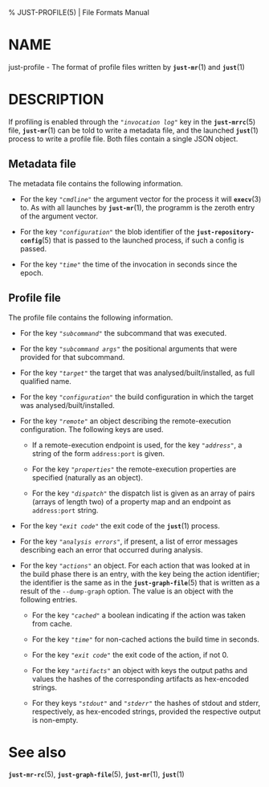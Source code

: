 % JUST-PROFILE(5) | File Formats Manual

NAME
====

just-profile - The format of profile files written by **`just-mr`**(1) and **`just`**(1)

DESCRIPTION
===========

If profiling is enabled through the *`"invocation log"`* key in
the **`just-mrrc`**(5) file, **`just-mr`**(1) can be told to write
a metadata file, and the launched **`just`**(1) process to write a
profile file. Both files contain a single JSON object.

Metadata file
--------------

The metadata file contains the following information.

- For the key *`"cmdline"`* the argument vector for the process it
  will **`execv`**(3) to. As with all launches by **`just-mr`**(1),
  the programm is the zeroth entry of the argument vector.

- For the key *`"configuration"`* the blob identifier of the
  **`just-repository-config`**(5) that is passed to the launched process,
  if such a config is passed.

- For the key *`"time"`* the time of the invocation in seconds since
  the epoch.

Profile file
------------

The profile file contains the following information.

- For the key *`"subcommand"`* the subcommand that was executed.

- For the key *`"subcommand args"`* the positional arguments that were
  provided for that subcommand.

- For the key *`"target"`* the target that was analysed/built/installed, as
  full qualified name.

- For the key *`"configuration"`* the build configuration in which the
  target was analysed/built/installed.

- For the key *`"remote"`* an object describing the remote-execution
  configuration. The following keys are used.

  - If a remote-execution endpoint is used, for the key *`"address"`*,
    a string of the form `address:port` is given.

  - For the key *`"properties"`* the remote-execution properties are
    specified (naturally as an object).

  - For the key *`"dispatch"`* the dispatch list is given as an array
    of pairs (arrays of length two) of a property map and an endpoint
    as `address:port` string.

- For the key *`"exit code"`* the exit code of the **`just`**(1) process.

- For the key *`"analysis errors"`*, if present, a list of error messages
  describing each an error that occurred during analysis.

- For the key *`"actions"`* an object. For each action that was looked at
  in the build phase there is an entry, with the key being the action
  identifier; the identifier is the same as in the **`just-graph-file`**(5)
  that is written as a result of the `--dump-graph` option. The value is
  an object with the following entries.

  - For the key *`"cached"`* a boolean indicating if the action was taken
    from cache.

  - For the key *`"time"`* for non-cached actions the build time in seconds.

  - For the key *`"exit code"`* the exit code of the action, if not 0.

  - For the key *`"artifacts"`* an object with keys the output paths and values
    the hashes of the corresponding artifacts as hex-encoded strings.

  - For they keys *`"stdout"`* and *`"stderr"`* the hashes of stdout and stderr,
    respectively, as hex-encoded strings, provided the respective output is
    non-empty.


See also
========

**`just-mr-rc`**(5),
**`just-graph-file`**(5),
**`just-mr`**(1),
**`just`**(1)
